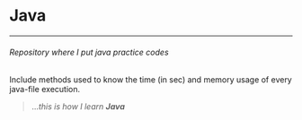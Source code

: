 # Java
______
###### _Repository where I put java practice codes_

Include methods used to know the time (in sec) and memory usage of every java-file execution.


>..._this is how I learn **Java**_
